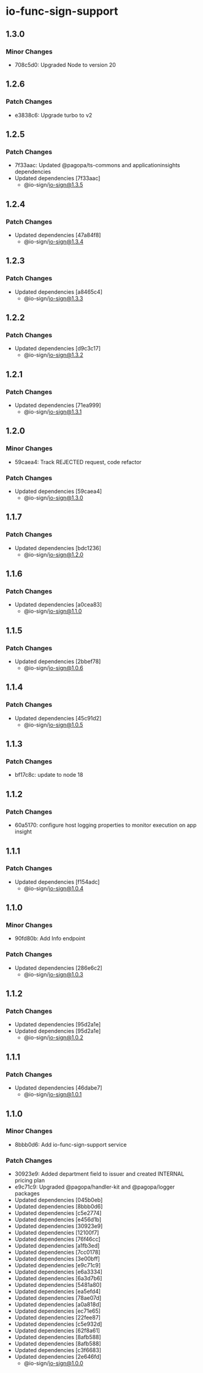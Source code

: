 # io-func-sign-support

## 1.3.0

### Minor Changes

- 708c5d0: Upgraded Node to version 20

## 1.2.6

### Patch Changes

- e3838c6: Upgrade turbo to v2

## 1.2.5

### Patch Changes

- 7f33aac: Updated @pagopa/ts-commons and applicationinsights dependencies
- Updated dependencies [7f33aac]
  - @io-sign/io-sign@1.3.5

## 1.2.4

### Patch Changes

- Updated dependencies [47a84f8]
  - @io-sign/io-sign@1.3.4

## 1.2.3

### Patch Changes

- Updated dependencies [a8465c4]
  - @io-sign/io-sign@1.3.3

## 1.2.2

### Patch Changes

- Updated dependencies [d9c3c17]
  - @io-sign/io-sign@1.3.2

## 1.2.1

### Patch Changes

- Updated dependencies [71ea999]
  - @io-sign/io-sign@1.3.1

## 1.2.0

### Minor Changes

- 59caea4: Track REJECTED request, code refactor

### Patch Changes

- Updated dependencies [59caea4]
  - @io-sign/io-sign@1.3.0

## 1.1.7

### Patch Changes

- Updated dependencies [bdc1236]
  - @io-sign/io-sign@1.2.0

## 1.1.6

### Patch Changes

- Updated dependencies [a0cea83]
  - @io-sign/io-sign@1.1.0

## 1.1.5

### Patch Changes

- Updated dependencies [2bbef78]
  - @io-sign/io-sign@1.0.6

## 1.1.4

### Patch Changes

- Updated dependencies [45c91d2]
  - @io-sign/io-sign@1.0.5

## 1.1.3

### Patch Changes

- bf17c8c: update to node 18

## 1.1.2

### Patch Changes

- 60a5170: configure host logging properties to monitor execution on app insight

## 1.1.1

### Patch Changes

- Updated dependencies [f154adc]
  - @io-sign/io-sign@1.0.4

## 1.1.0

### Minor Changes

- 90fd80b: Add Info endpoint

### Patch Changes

- Updated dependencies [286e6c2]
  - @io-sign/io-sign@1.0.3

## 1.1.2

### Patch Changes

- Updated dependencies [95d2a1e]
- Updated dependencies [95d2a1e]
  - @io-sign/io-sign@1.0.2

## 1.1.1

### Patch Changes

- Updated dependencies [46dabe7]
  - @io-sign/io-sign@1.0.1

## 1.1.0

### Minor Changes

- 8bbb0d6: Add io-func-sign-support service

### Patch Changes

- 30923e9: Added department field to issuer and created INTERNAL pricing plan
- e9c71c9: Upgraded @pagopa/handler-kit and @pagopa/logger packages
- Updated dependencies [045b0eb]
- Updated dependencies [8bbb0d6]
- Updated dependencies [c5e2774]
- Updated dependencies [e456d1b]
- Updated dependencies [30923e9]
- Updated dependencies [12100f7]
- Updated dependencies [76f46cc]
- Updated dependencies [a1fb3ed]
- Updated dependencies [7cc0178]
- Updated dependencies [3e00bff]
- Updated dependencies [e9c71c9]
- Updated dependencies [e6a3334]
- Updated dependencies [6a3d7b6]
- Updated dependencies [5481a80]
- Updated dependencies [ea5efd4]
- Updated dependencies [78ae07d]
- Updated dependencies [a0a818d]
- Updated dependencies [ec71e65]
- Updated dependencies [22fee87]
- Updated dependencies [c5e932d]
- Updated dependencies [62f8a61]
- Updated dependencies [8afb588]
- Updated dependencies [8afb588]
- Updated dependencies [c3f6683]
- Updated dependencies [2e646fd]
  - @io-sign/io-sign@1.0.0
